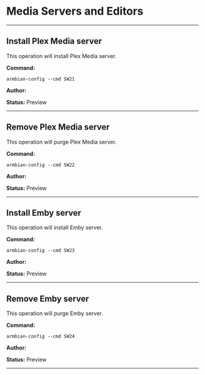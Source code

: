 # Media Servers and Editors


***

## Install Plex Media server
This operation will install Plex Media server.

**Command:** 
~~~
armbian-config --cmd SW21
~~~

**Author:** 

**Status:** Preview



***

## Remove Plex Media server
This operation will purge Plex Media server.

**Command:** 
~~~
armbian-config --cmd SW22
~~~

**Author:** 

**Status:** Preview



***

## Install Emby server
This operation will install Emby server.

**Command:** 
~~~
armbian-config --cmd SW23
~~~

**Author:** 

**Status:** Preview



***

## Remove Emby server
This operation will purge Emby server.

**Command:** 
~~~
armbian-config --cmd SW24
~~~

**Author:** 

**Status:** Preview



***


